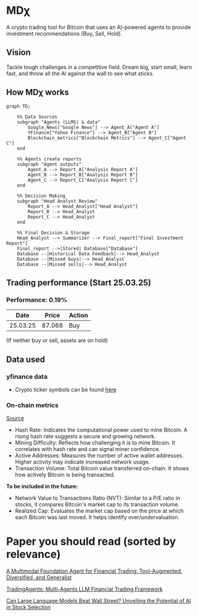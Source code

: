# MD&#967;

A crypto trading tool for Bitcoin that uses an AI-powered agents to provide investment recommendations (Buy, Sell, Hold).

## Vision
 Tackle tough challenges in a competitive field. Dream big, start small, learn fast, and throw all the AI against the wall to see what sticks.


## How MD&#967; works

```mermaid
graph TD;

    %% Data Sources
    subgraph "Agents (LLMS) & data"
        Google_News["Google News"] --> Agent_A["Agent A"]
        YFinance["Yahoo Finance"] --> Agent_B["Agent B"]
        Blockchain_metrics["Blockchain Metrics"] --> Agent_C["Agent C"]
    end

    %% Agents create reports
    subgraph "Agent outputs"
        Agent_A --> Report_A["Analysis Report A"]
        Agent_B --> Report_B["Analysis Report B"]
        Agent_C --> Report_C["Analysis Report C"]
    end

    %% Decision Making
    subgraph "Head Analyst Review"
        Report_A --> Head_Analyst["Head Analyst"]
        Report_B --> Head_Analyst
        Report_C --> Head_Analyst
    end

    %% Final Decision & Storage
    Head_Analyst --> Summarizer --> Final_report["Final Investment Report"]
    Final_report -->|Stored| Database["Database"]
    Database --|Historical Data Feedback|--> Head_Analyst
    Database --|Missed buys|--> Head_Analyst
    Database --|Missed sells|--> Head_Analyst
```

## Trading performance (Start 25.03.25)
### Performance: 0.19%
| Date  | Price  | Action  |
|-----------|-----------|-----------|
| 25.03.25  | 87.068 | Buy  |

(If neither buy or sell, assets are on hold)


## Data used

### yfinance data
- Crypto ticker symbols can be found [here](https://finance.yahoo.com/markets/crypto/all/?start=0&count=100)

### On-chain metrics

[Source](https://www.blockchain.com/explorer/api/blockchain_api)
- Hash Rate: Indicates the computational power used to mine Bitcoin. A rising hash rate suggests a secure and growing network.
- Mining Difficulty: Reflects how challenging it is to mine Bitcoin. It correlates with hash rate and can signal miner confidence.
- Active Addresses: Measures the number of active wallet addresses. Higher activity may indicate increased network usage.
- Transaction Volume: Total Bitcoin value transferred on-chain. It shows how actively Bitcoin is being transacted.

**To be included in the future:**
- Network Value to Transactions Ratio (NVT): Similar to a P/E ratio in stocks, it compares Bitcoin's market cap to its transaction volume.
- Realized Cap: Evaluates the market cap based on the price at which each Bitcoin was last moved. It helps identify over/undervaluation.

# Paper you should read (sorted by relevance)

[A Multimodal Foundation Agent for Financial Trading:
Tool-Augmented, Diversified, and Generalist](https://arxiv.org/abs/2402.18485)

[TradingAgents: Multi-Agents LLM Financial Trading Framework](https://arxiv.org/pdf/2412.20138)

[Can Large Language Models Beat Wall Street? Unveiling the Potential of AI in Stock
Selection](https://arxiv.org/abs/2401.03737)
